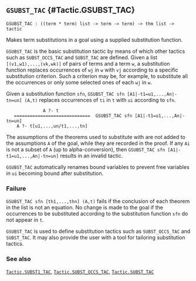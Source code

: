 ## `GSUBST_TAC` {#Tactic.GSUBST_TAC}


```
GSUBST_TAC : ((term * term) list -> term -> term) -> thm list -> tactic
```



Makes term substitutions in a goal using a supplied substitution function.


`GSUBST_TAC` is the basic substitution tactic by means of which other
tactics such as `SUBST_OCCS_TAC` and `SUBST_TAC` are defined.  Given a
list `[(v1,w1),...,(vk,wk)]` of pairs of terms and a term `w`, a
substitution function replaces occurrences of `wj` in `w` with `vj`
according to a specific substitution criterion. Such a criterion may
be, for example, to substitute all the occurrences or only some
selected ones of each `wj` in `w`.

Given a substitution function `sfn`,
`GSUBST_TAC sfn [A1|-t1=u1,...,An|-tn=un] (A,t)`
replaces occurrences of `ti` in `t` with `ui` according to `sfn`.
    
                  A ?- t
       =============================  GSUBST_TAC sfn [A1|-t1=u1,...,An|-tn=un]
        A ?- t[u1,...,un/t1,...,tn]
    
The assumptions of the theorems used to substitute with are not added
to the assumptions `A` of the goal, while they are recorded in the proof.  If
any `Ai` is not a subset of `A` (up to alpha-conversion), then
`GSUBST_TAC sfn [A1|-t1=u1,...,An|-tn=un]` results in an invalid tactic.

`GSUBST_TAC` automatically renames bound variables to prevent free variables in
`ui` becoming bound after substitution.

### Failure

`GSUBST_TAC sfn [th1,...,thn] (A,t)` fails if the conclusion of each
theorem in the list is not an equation. No change is made to the goal
if the occurrences to be substituted according to the substitution
function `sfn` do not appear in `t`.


`GSUBST_TAC` is used to define substitution tactics such as `SUBST_OCCS_TAC`
and `SUBST_TAC`. It may also provide the user with a tool for tailoring
substitution tactics.

### See also

[`Tactic.SUBST1_TAC`](#Tactic.SUBST1_TAC), [`Tactic.SUBST_OCCS_TAC`](#Tactic.SUBST_OCCS_TAC), [`Tactic.SUBST_TAC`](#Tactic.SUBST_TAC)

